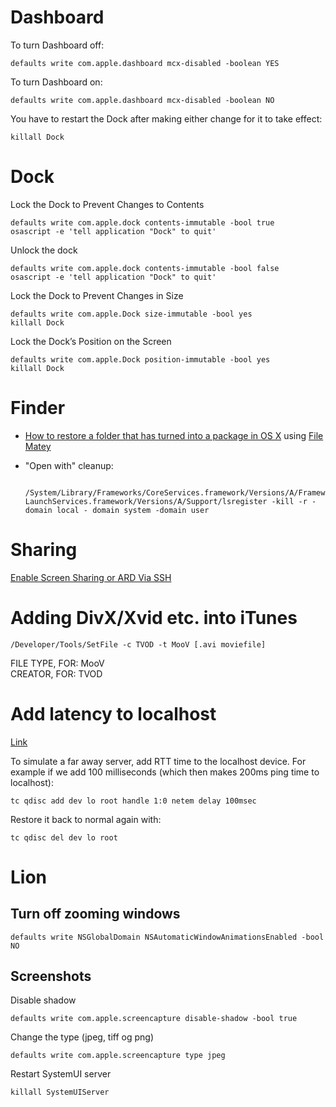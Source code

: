 # Dashboard

To turn Dashboard off: 

    defaults write com.apple.dashboard mcx-disabled -boolean YES 

To turn Dashboard on:

    defaults write com.apple.dashboard mcx-disabled -boolean NO 

You have to restart the Dock after making either change for it to take effect:

    killall Dock

# Dock

Lock the Dock to Prevent Changes to Contents

	defaults write com.apple.dock contents-immutable -bool true
	osascript -e 'tell application "Dock" to quit'
	
Unlock the dock

	defaults write com.apple.dock contents-immutable -bool false
	osascript -e 'tell application "Dock" to quit'
	
Lock the Dock to Prevent Changes in Size

	defaults write com.apple.Dock size-immutable -bool yes
	killall Dock
  
Lock the Dock’s Position on the Screen

	defaults write com.apple.Dock position-immutable -bool yes
	killall Dock
	
# Finder

* [How to restore a folder that has turned into a package in OS X](http://www.switchingtomac.com/tutorials/how-to-restore-a-folder-that-has-turned-into-a-package-in-os-x/) using [File Matey](http://www.macupdate.com/info.php/id/25470/file-matey)

* "Open with" cleanup:

		/System/Library/Frameworks/CoreServices.framework/Versions/A/Frameworks/	LaunchServices.framework/Versions/A/Support/lsregister -kill -r -domain local -	domain system -domain user
  
# Sharing

  [Enable Screen Sharing or ARD Via SSH](http://www.farawaymac.com/mac-server/enable-screen-sharing-or-ard-via-ssh/)

# Adding DivX/Xvid etc. into iTunes

    /Developer/Tools/SetFile -c TVOD -t MooV [.avi moviefile]

FILE TYPE, FOR: MooV<br />
CREATOR, FOR: TVOD

# Add latency to localhost

[Link](http://daniel.haxx.se/blog/2010/12/14/add-latency-to-localhost/)
  
To simulate a far away server, add RTT time to the localhost device. For example if we add 100 milliseconds (which then makes 200ms ping time to localhost):

    tc qdisc add dev lo root handle 1:0 netem delay 100msec

Restore it back to normal again with:

    tc qdisc del dev lo root
    
# Lion

## Turn off zooming windows

    defaults write NSGlobalDomain NSAutomaticWindowAnimationsEnabled -bool NO

## Screenshots

Disable shadow

    defaults write com.apple.screencapture disable-shadow -bool true
    
Change the type (jpeg, tiff og png)

    defaults write com.apple.screencapture type jpeg
    
Restart SystemUI server

    killall SystemUIServer